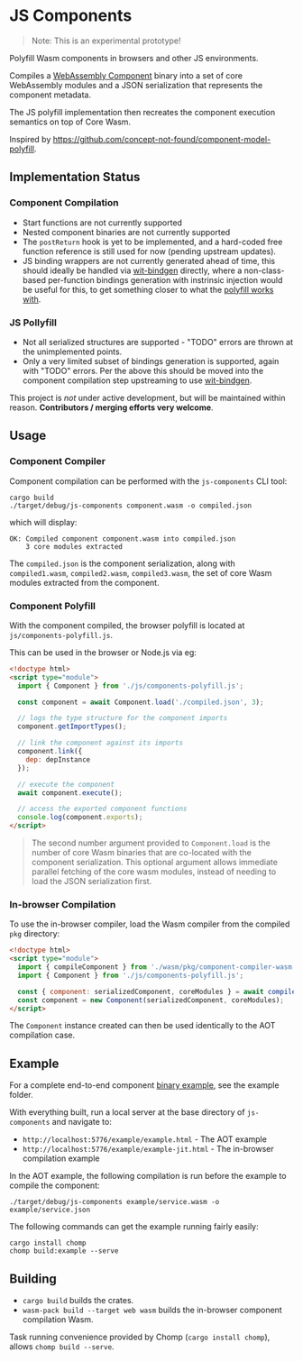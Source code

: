 # JS Components

> Note: This is an experimental prototype!

Polyfill Wasm components in browsers and other JS environments.

Compiles a [WebAssembly Component](https://github.com/WebAssembly/component-model) binary into a set of core WebAssembly modules and a JSON serialization that represents the component metadata.

The JS polyfill implementation then recreates the component execution semantics on top of Core Wasm.

Inspired by https://github.com/concept-not-found/component-model-polyfill.

## Implementation Status

### Component Compilation

* Start functions are not currently supported
* Nested component binaries are not currently supported
* The `postReturn` hook is yet to be implemented, and a hard-coded free function reference is still used for now (pending upstream updates).
* JS binding wrappers are not currently generated ahead of time, this should ideally be handled via [wit-bindgen](https://github.com/bytecodealliance/wit-bindgen) directly, where a non-class-based per-function bindings generation with instrinsic injection would be useful for this, to get something closer to what the [polyfill works with](js/components-polyfill.js#L389).

### JS Pollyfill

* Not all serialized structures are supported - "TODO" errors are thrown at the unimplemented points.
* Only a very limited subset of bindings generation is supported, again with "TODO" errors. Per the above this should be moved into the component compilation step upstreaming to use [wit-bindgen](https://github.com/bytecodealliance/wit-bindgen).

This project is _not_ under active development, but will be maintained within reason. **Contributors / merging efforts very welcome**.

## Usage

### Component Compiler

Component compilation can be performed with the `js-components` CLI tool:

```
cargo build
./target/debug/js-components component.wasm -o compiled.json
```

which will display:

```
OK: Compiled component component.wasm into compiled.json
    3 core modules extracted
```

The `compiled.json` is the component serialization, along with `compiled1.wasm`, `compiled2.wasm`, `compiled3.wasm`, the set of core Wasm modules extracted from the component.

### Component Polyfill

With the component compiled, the browser polyfill is located at `js/components-polyfill.js`.

This can be used in the browser or Node.js via eg:

```html
<!doctype html>
<script type="module">
  import { Component } from './js/components-polyfill.js';

  const component = await Component.load('./compiled.json', 3);

  // logs the type structure for the component imports
  component.getImportTypes();

  // link the component against its imports
  component.link({
    dep: depInstance
  });

  // execute the component
  await component.execute();

  // access the exported component functions
  console.log(component.exports);
</script>
```

> The second number argument provided to `Component.load` is the number of core Wasm binaries that are co-located with the component serialization. This optional argument allows immediate parallel fetching of the core wasm modules, instead of needing to load the JSON serialization first.

### In-browser Compilation

To use the in-browser compiler, load the Wasm compiler from the compiled `pkg` directory:

```html
<!doctype html>
<script type="module">
  import { compileComponent } from './wasm/pkg/component-compiler-wasm.js';
  import { Component } from './js/components-polyfill.js';

  const { component: serializedComponent, coreModules } = await compileComponent(await (await fetch("component.wasm")).arrayBuffer())
  const component = new Component(serializedComponent, coreModules);
</script>
```

The `Component` instance created can then be used identically to the AOT compilation case.

## Example

For a complete end-to-end component [binary example](example/service.wat), see the example folder.

With everything built, run a local server at the base directory of `js-components` and navigate to:

* `http://localhost:5776/example/example.html` - The AOT example
* `http://localhost:5776/example/example-jit.html` - The in-browser compilation example

In the AOT example, the following compilation is run before the example to compile the component:

```
./target/debug/js-components example/service.wasm -o example/service.json
```

The following commands can get the example running fairly easily:

```
cargo install chomp
chomp build:example --serve
```

## Building

* `cargo build` builds the crates.
* `wasm-pack build --target web wasm` builds the in-browser component compilation Wasm.

Task running convenience provided by Chomp (`cargo install chomp`), allows `chomp build --serve`.
